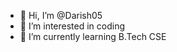 - 👋 Hi, I’m @Darish05
- 👀 I’m interested in coding
- 🌱 I’m currently learning B.Tech CSE

<!---
Darish05/Darish05 is a ✨ special ✨ repository because its `README.md` (this file) appears on your GitHub profile.
You can click the Preview link to take a look at your changes.
--->
